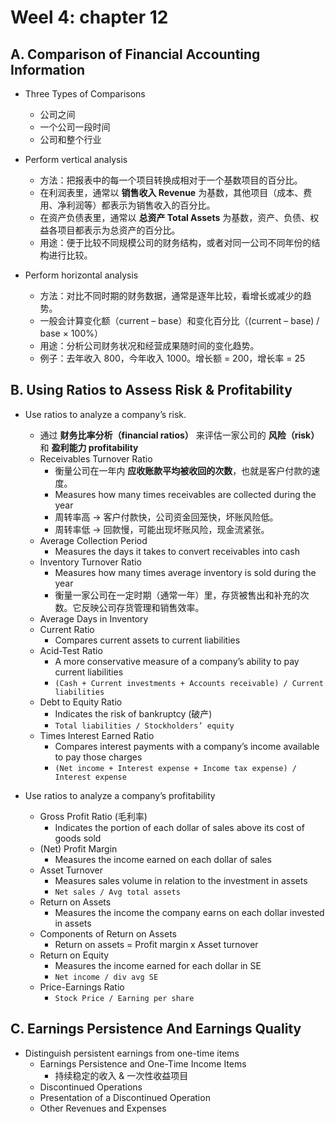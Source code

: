 # Weel 4: chapter 12

## A. Comparison of Financial Accounting Information

- Three Types of Comparisons
  - 公司之间
  - 一个公司一段时间
  - 公司和整个行业

- Perform vertical analysis
  - 方法：把报表中的每一个项目转换成相对于一个基数项目的百分比。
  - 在利润表里，通常以 **销售收入 Revenue** 为基数，其他项目（成本、费用、净利润等）都表示为销售收入的百分比。
  - 在资产负债表里，通常以 **总资产 Total Assets** 为基数，资产、负债、权益各项目都表示为总资产的百分比。
  - 用途：便于比较不同规模公司的财务结构，或者对同一公司不同年份的结构进行比较。

- Perform horizontal analysis
  - 方法：对比不同时期的财务数据，通常是逐年比较，看增长或减少的趋势。
  - 一般会计算变化额（current – base）和变化百分比（(current – base) / base × 100%）
  - 用途：分析公司财务状况和经营成果随时间的变化趋势。
  - 例子：去年收入 800，今年收入 1000。增长额 = 200，增长率 = 25

## B. Using Ratios to Assess Risk & Profitability

- Use ratios to analyze a company’s risk.
  - 通过 **财务比率分析（financial ratios）** 来评估一家公司的 **风险（risk）** 和 **盈利能力 profitability**
  - Receivables Turnover Ratio
    - 衡量公司在一年内 **应收账款平均被收回的次数**，也就是客户付款的速度。
    - Measures how many times receivables are collected during the year
    - 周转率高 → 客户付款快，公司资金回笼快，坏账风险低。
    - 周转率低 → 回款慢，可能出现坏账风险，现金流紧张。
  - Average Collection Period
    - Measures the days it takes to convert receivables into cash
  - Inventory Turnover Ratio
    - Measures how many times average inventory is sold during the year
    - 衡量一家公司在一定时期（通常一年）里，存货被售出和补充的次数。它反映公司存货管理和销售效率。
  - Average Days in Inventory
  - Current Ratio
    - Compares current assets to current liabilities
  - Acid-Test Ratio
    - A more conservative measure of a company’s ability to pay current liabilities
    - `(Cash + Current investments + Accounts receivable) / Current liabilities`
  - Debt to Equity Ratio
    - Indicates the risk of bankruptcy (破产)
    - `Total liabilities / Stockholders’ equity`
  - Times Interest Earned Ratio
    - Compares interest payments with a company’s income available to pay those charges
    - `(Net income + Interest expense + Income tax expense) / Interest expense`

- Use ratios to analyze a company’s profitability
  - Gross Profit Ratio (毛利率)
    - Indicates the portion of each dollar of sales above its cost of goods sold
  - (Net) Profit Margin
    - Measures the income earned on each dollar of sales
  - Asset Turnover
    - Measures sales volume in relation to the investment in assets
    - `Net sales / Avg total assets`
  - Return on Assets
    - Measures the income the company earns on each dollar invested in assets
  - Components of Return on Assets
    - Return on assets = Profit margin x Asset turnover
  - Return on Equity
    - Measures the income earned for each dollar in SE
    - `Net income / div avg SE`
  - Price-Earnings Ratio
    - `Stock Price / Earning per share`

## C. Earnings Persistence And Earnings Quality

- Distinguish persistent earnings from one-time items
  - Earnings Persistence and One-Time Income Items
    - 持续稳定的收入 & 一次性收益项目
  - Discontinued Operations
  - Presentation of a Discontinued Operation
  - Other Revenues and Expenses
